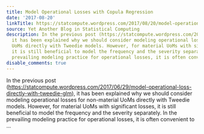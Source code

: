 ```yaml
---
title: Model Operational Losses with Copula Regression
date: '2017-08-20'
linkTitle: https://statcompute.wordpress.com/2017/08/20/model-operational-losses-with-copula-regression/
source: Yet Another Blog in Statistical Computing
description: In the previous post (https://statcompute.wordpress.com/2017/06/29/model-operational-loss-directly-with-tweedie-glm),
  it has been explained why we should consider modeling operational losses for non-material
  UoMs directly with Tweedie models. However, for material UoMs with significant losses,
  it is still beneficial to model the frequency and the severity separately. In the
  prevailing modeling practice for operational losses, it is often convenient to ...
disable_comments: true
---
```

In the previous post (https://statcompute.wordpress.com/2017/06/29/model-operational-loss-directly-with-tweedie-glm), it has been explained why we should consider modeling operational losses for non-material UoMs directly with Tweedie models. However, for material UoMs with significant losses, it is still beneficial to model the frequency and the severity separately. In the prevailing modeling practice for operational losses, it is often convenient to ...